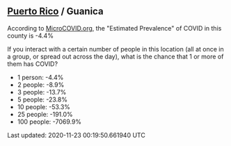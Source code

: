
## [Puerto Rico](/united-states/puerto-rico) / Guanica

According to [MicroCOVID.org](http://microcovid.org),
the "Estimated Prevalence" of COVID in this county is -4.4%

If you interact with a certain number of people in this location
(all at once in a group, or spread out across the day), what is the chance that
1 or more of them has COVID?

- 1 person: -4.4%
- 2 people: -8.9%
- 3 people: -13.7%
- 5 people: -23.8%
- 10 people: -53.3%
- 25 people: -191.0%
- 100 people: -7069.9%

Last updated: 2020-11-23 00:19:50.661940 UTC
